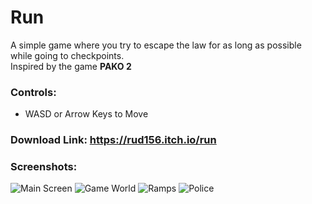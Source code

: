 # Run
A simple game where you try to escape the law for as long as possible while going to checkpoints. 
<br />
Inspired by the game **PAKO 2**

### Controls:
- WASD or Arrow Keys to Move

### Download Link: https://rud156.itch.io/run

### Screenshots:
![Main Screen](./Screenshots/Shot_1.png)
![Game World](./Screenshots/Shot_2.png)
![Ramps](./Screenshots/Shot_3.png)
![Police](./Screenshots/Shot_4.png)